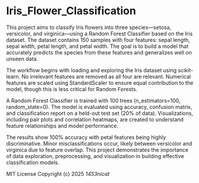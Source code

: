 # Iris_Flower_Classification

This project aims to classify Iris flowers into three species—setosa, versicolor, and virginica—using a Random Forest Classifier based on the Iris dataset. The dataset contains 150 samples with four features: sepal length, sepal width, petal length, and petal width. The goal is to build a model that accurately predicts the species from these features and generalizes well on unseen data.

The workflow begins with loading and exploring the Iris dataset using scikit-learn. No irrelevant features are removed as all four are relevant. Numerical features are scaled using StandardScaler to ensure equal contribution to the model, though this is less critical for Random Forests.

A Random Forest Classifier is trained with 100 trees (n_estimators=100, random_state=0). The model is evaluated using accuracy, confusion matrix, and classification report on a held-out test set (20% of data). Visualizations, including pair plots and correlation heatmaps, are created to understand feature relationships and model performance. 

The results show 100% accuracy with petal features being highly discriminative. Minor misclassifications occur, likely between versicolor and virginica due to feature overlap. This project demonstrates the importance of data exploration, preprocessing, and visualization in building effective classification models.

MIT License
Copyright (c) 2025 *1453nicat*
